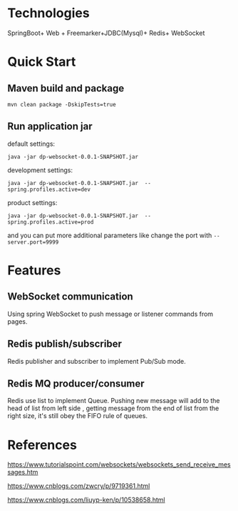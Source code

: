 # Technologies

SpringBoot+ Web + Freemarker+JDBC(Mysql)+ Redis+ WebSocket

# Quick Start

## Maven build and package

`mvn clean package -DskipTests=true `

## Run application jar

default settings:

`
java -jar dp-websocket-0.0.1-SNAPSHOT.jar  
`

development settings:


`
java -jar dp-websocket-0.0.1-SNAPSHOT.jar  --spring.profiles.active=dev
`

product settings:

`
java -jar dp-websocket-0.0.1-SNAPSHOT.jar  --spring.profiles.active=prod
`

and you can put more additional parameters  like change the port with `--server.port=9999 `

# Features

## WebSocket communication

Using spring WebSocket to push message or listener commands from pages.

## Redis publish/subscriber

Redis publisher and subscriber to implement Pub/Sub mode.

## Redis MQ producer/consumer

Redis use list to implement Queue. Pushing new message will add to the head of list from left side , getting message from the end of list from the right size, it's still obey the FIFO rule of queues.


# References

https://www.tutorialspoint.com/websockets/websockets_send_receive_messages.htm

https://www.cnblogs.com/zwcry/p/9719361.html

https://www.cnblogs.com/liuyp-ken/p/10538658.html


